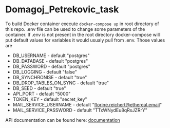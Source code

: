 # Domagoj_Petrekovic_task
To build Docker container execute `docker-compose up` in root directory of this repo.
.env file can be used to change some parameters of the container.
If .env is not present in the root directory docker-compose will put default values for variables it would usualy pull from .env. 
Those values are 
- DB_USERNAME - default "postgres"
- DB_DATABASE - default "postgres"
- DB_PASSWORD - default "postgres"
- DB_LOGGING - default "false"
- DB_SYNCHRONISE - default "true"
- DB_DROP_TABLES_ON_SYNC - default "true"
- DB_SEED - default "true"
- API_PORT - default "5000"
- TOKEN_KEY - default "secret_key"
- MAIL_SERVICE_USERNAME - default "florine.reichert@ethereal.email"
- MAIL_SERVICE_PASSWORD - default "TTxWNydEu8qRsJZRrY"

API documentation can be found here: [documentation](https://orange-trinity-547899.postman.co/workspace/bb6ef342-4d22-4f94-8a54-efe9da4ff508/api/81006d5a-a997-44ee-a2e4-623763cc02d1)
